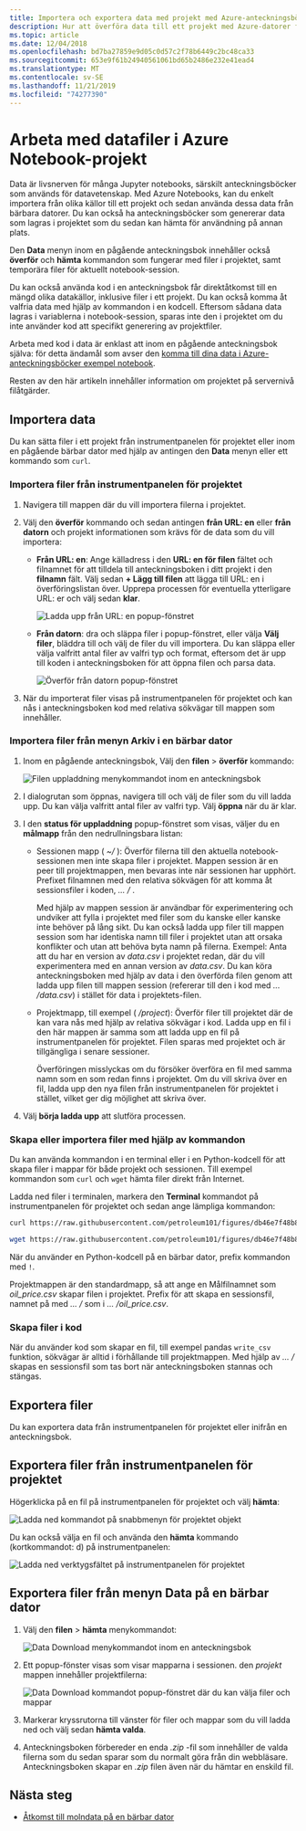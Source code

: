 ```yaml
---
title: Importera och exportera data med projekt med Azure-anteckningsböcker
description: Hur att överföra data till ett projekt med Azure-datorer från externa källor, och hur du exporterar data från ett projekt.
ms.topic: article
ms.date: 12/04/2018
ms.openlocfilehash: bd7ba27859e9d05c0d57c2f78b6449c2bc48ca33
ms.sourcegitcommit: 653e9f61b24940561061bd65b2486e232e41ead4
ms.translationtype: MT
ms.contentlocale: sv-SE
ms.lasthandoff: 11/21/2019
ms.locfileid: "74277390"
---
```

# <a name="work-with-data-files-in-azure-notebook-projects"></a>Arbeta med datafiler i Azure Notebook-projekt

Data är livsnerven för många Jupyter notebooks, särskilt anteckningsböcker som används för datavetenskap. Med Azure Notebooks, kan du enkelt importera från olika källor till ett projekt och sedan använda dessa data från bärbara datorer. Du kan också ha anteckningsböcker som genererar data som lagras i projektet som du sedan kan hämta för användning på annan plats.

Den **Data** menyn inom en pågående anteckningsbok innehåller också **överför** och **hämta** kommandon som fungerar med filer i projektet, samt temporära filer för aktuellt notebook-session.

Du kan också använda kod i en anteckningsbok får direktåtkomst till en mängd olika datakällor, inklusive filer i ett projekt. Du kan också komma åt valfria data med hjälp av kommandon i en kodcell. Eftersom sådana data lagras i variablerna i notebook-session, sparas inte den i projektet om du inte använder kod att specifikt generering av projektfiler.

Arbeta med kod i data är enklast att inom en pågående anteckningsbok själva: för detta ändamål som avser den [komma till dina data i Azure-anteckningsböcker exempel notebook](https://notebooks.azure.com/Microsoft/projects/samples/html/Getting%20to%20your%20Data%20in%20Azure%20Notebooks.ipynb).

Resten av den här artikeln innehåller information om projektet på servernivå filåtgärder.

## <a name="import-data"></a>Importera data

Du kan sätta filer i ett projekt från instrumentpanelen för projektet eller inom en pågående bärbar dator med hjälp av antingen den **Data** menyn eller ett kommando som `curl`.

### <a name="import-files-from-the-project-dashboard"></a>Importera filer från instrumentpanelen för projektet

1. Navigera till mappen där du vill importera filerna i projektet.

1. Välj den **överför** kommando och sedan antingen **från URL: en** eller **från datorn** och projekt informationen som krävs för de data som du vill importera:

   - **Från URL: en**: Ange källadress i den **URL: en för filen** fältet och filnamnet för att tilldela till anteckningsboken i ditt projekt i den **filnamn** fält. Välj sedan **+ Lägg till filen** att lägga till URL: en i överföringslistan över. Upprepa processen för eventuella ytterligare URL: er och välj sedan **klar**.

     ![Ladda upp från URL: en popup-fönstret](media/quickstarts/upload-from-url-popup.png)

   - **Från datorn**: dra och släppa filer i popup-fönstret, eller välja **Välj filer**, bläddra till och välj de filer du vill importera. Du kan släppa eller välja valfritt antal filer av valfri typ och format, eftersom det är upp till koden i anteckningsboken för att öppna filen och parsa data.

     ![Överför från datorn popup-fönstret](media/quickstarts/upload-from-computer-popup.png)

1. När du importerat filer visas på instrumentpanelen för projektet och kan nås i anteckningsboken kod med relativa sökvägar till mappen som innehåller.

### <a name="import-files-from-the-file-menu-in-a-notebook"></a>Importera filer från menyn Arkiv i en bärbar dator

1. Inom en pågående anteckningsbok, Välj den **filen** > **överför** kommando:

    ![Filen uppladdning menykommandot inom en anteckningsbok](media/file-menu-upload.png)

1. I dialogrutan som öppnas, navigera till och välj de filer som du vill ladda upp. Du kan välja valfritt antal filer av valfri typ. Välj **öppna** när du är klar.

1. I den **status för uppladdning** popup-fönstret som visas, väljer du en **målmapp** från den nedrullningsbara listan:

    - Sessionen mapp ( *~/* ): Överför filerna till den aktuella notebook-sessionen men inte skapa filer i projektet. Mappen session är en peer till projektmappen, men bevaras inte när sessionen har upphört. Prefixet filnamnen med den relativa sökvägen för att komma åt sessionsfiler i koden, *... /* .

        Med hjälp av mappen session är användbar för experimentering och undviker att fylla i projektet med filer som du kanske eller kanske inte behöver på lång sikt. Du kan också ladda upp filer till mappen session som har identiska namn till filer i projektet utan att orsaka konflikter och utan att behöva byta namn på filerna. Exempel: Anta att du har en version av *data.csv* i projektet redan, där du vill experimentera med en annan version av *data.csv*. Du kan köra anteckningsboken med hjälp av data i den överförda filen genom att ladda upp filen till mappen session (refererar till den i kod med *... /data.csv*) i stället för data i projektets-filen.

    - Projektmapp, till exempel ( */project*): Överför filer till projektet där de kan vara nås med hjälp av relativa sökvägar i kod. Ladda upp en fil i den här mappen är samma som att ladda upp en fil på instrumentpanelen för projektet. Filen sparas med projektet och är tillgängliga i senare sessioner.

        Överföringen misslyckas om du försöker överföra en fil med samma namn som en som redan finns i projektet. Om du vill skriva över en fil, ladda upp den nya filen från instrumentpanelen för projektet i stället, vilket ger dig möjlighet att skriva över.

1. Välj **börja ladda upp** att slutföra processen.

### <a name="create-or-import-files-using-commands"></a>Skapa eller importera filer med hjälp av kommandon

Du kan använda kommandon i en terminal eller i en Python-kodcell för att skapa filer i mappar för både projekt och sessionen. Till exempel kommandon som `curl` och `wget` hämta filer direkt från Internet.

Ladda ned filer i terminalen, markera den **Terminal** kommandot på instrumentpanelen för projektet och sedan ange lämpliga kommandon:

```bash
curl https://raw.githubusercontent.com/petroleum101/figures/db46e7f48b8aab67a0dfe31696f6071fb7a84f1e/oil_price/oil_price.csv -o oil_price.csv

wget https://raw.githubusercontent.com/petroleum101/figures/db46e7f48b8aab67a0dfe31696f6071fb7a84f1e/oil_price/oil_price.csv -o oil_price.csv
```

När du använder en Python-kodcell på en bärbar dator, prefix kommandon med `!`.

Projektmappen är den standardmapp, så att ange en Målfilnamnet som *oil_price.csv* skapar filen i projektet. Prefix för att skapa en sessionsfil, namnet på med *... /* som i *... /oil_price.csv*.

### <a name="create-files-in-code"></a>Skapa filer i kod

När du använder kod som skapar en fil, till exempel pandas `write_csv` funktion, sökvägar är alltid i förhållande till projektmappen. Med hjälp av *... /* skapas en sessionsfil som tas bort när anteckningsboken stannas och stängas.

## <a name="export-files"></a>Exportera filer

Du kan exportera data från instrumentpanelen för projektet eller inifrån en anteckningsbok.

## <a name="export-files-from-the-project-dashboard"></a>Exportera filer från instrumentpanelen för projektet

Högerklicka på en fil på instrumentpanelen för projektet och välj **hämta**:

![Ladda ned kommandot på snabbmenyn för projektet objekt](media/download-command.png)

Du kan också välja en fil och använda den **hämta** kommando (kortkommandot: d) på instrumentpanelen:

![Ladda ned verktygsfältet på instrumentpanelen för projektet](media/download-command-toolbar.png)

## <a name="export-files-from-the-data-menu-in-a-notebook"></a>Exportera filer från menyn Data på en bärbar dator

1. Välj den **filen** > **hämta** menykommandot:

    ![Data Download menykommandot inom en anteckningsbok](media/file-menu-download.png)

1. Ett popup-fönster visas som visar mapparna i sessionen. den *projekt* mappen innehåller projektfilerna:

    ![Data Download kommandot popup-fönstret där du kan välja filer och mappar](media/file-menu-download-popup.png)

1. Markerar kryssrutorna till vänster för filer och mappar som du vill ladda ned och välj sedan **hämta valda**.

1. Anteckningsboken förbereder en enda *.zip* -fil som innehåller de valda filerna som du sedan sparar som du normalt göra från din webbläsare. Anteckningsboken skapar en *.zip* filen även när du hämtar en enskild fil.

## <a name="next-steps"></a>Nästa steg

- [Åtkomst till molndata på en bärbar dator](access-data-resources-jupyter-notebooks.md)
